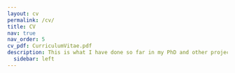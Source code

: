 ```yaml
---
layout: cv
permalink: /cv/
title: CV
nav: true
nav_order: 5
cv_pdf: CurriculumVitae.pdf
description: This is what I have done so far in my PhD and other projects.
  sidebar: left
---
```


